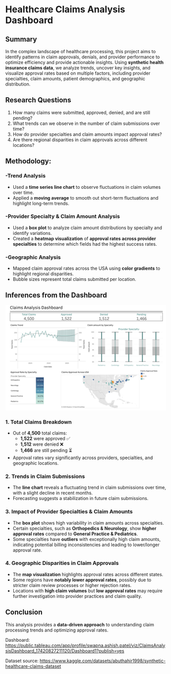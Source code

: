 # Healthcare Claims Analysis Dashboard

## **Summary**
In the complex landscape of healthcare processing, this project aims to identify patterns in claim approvals, denials, and provider performance to optimize efficiency and provide actionable insights. Using **synthetic health insurance claims data**, we analyze trends, uncover key insights, and visualize approval rates based on multiple factors, including provider specialties, claim amounts, patient demographics, and geographic distribution.

## **Research Questions**
1. How many claims were submitted, approved, denied, and are still pending?
2. What trends can we observe in the number of claim submissions over time?
3. How do provider specialties and claim amounts impact approval rates?
4. Are there regional disparities in claim approvals across different locations?

## **Methodology**:

### -Trend Analysis
- Used a **time series line chart** to observe fluctuations in claim volumes over time.
- Applied a **moving average** to smooth out short-term fluctuations and highlight long-term trends.

### -Provider Specialty & Claim Amount Analysis
- Used a **box plot** to analyze claim amount distributions by specialty and identify variations.
- Created a **heatmap visualization** of **approval rates across provider specialties** to determine which fields had the highest success rates.

### -Geographic Analysis
- Mapped claim approval rates across the USA using **color gradients** to highlight regional disparities.
- Bubble sizes represent total claims submitted per location.

## **Inferences from the Dashboard**
![Alt Text](https://raw.githubusercontent.com/patelswapnkh/Claims-Analysis-Dashboard-Tableau/main/Claims%20Analysis%20Dashboard.png)

### 1. Total Claims Breakdown
- Out of **4,500** total claims:
  - **1,522** were approved ✅
  - **1,512** were denied ❌
  - **1,466** are still pending ⏳
- Approval rates vary significantly across providers, specialties, and geographic locations.

### 2. Trends in Claim Submissions
- The **line chart** reveals a fluctuating trend in claim submissions over time, with a slight decline in recent months.
- Forecasting suggests a stabilization in future claim submissions.

### 3. Impact of Provider Specialties & Claim Amounts
- The **box plot** shows high variability in claim amounts across specialties.
- Certain specialties, such as **Orthopedics & Neurology**, show **higher approval rates** compared to **General Practice & Pediatrics**.
- Some specialties have **outliers** with exceptionally high claim amounts, indicating potential billing inconsistencies and leading to lower/longer approval rate.

### 4. Geographic Disparities in Claim Approvals
- The **map visualization** highlights approval rates across different states.
- Some regions have **notably lower approval rates**, possibly due to stricter claim review processes or higher rejection rates.
- Locations with **high claim volumes** but **low approval rates** may require further investigation into provider practices and claim quality.

## **Conclusion**
This analysis provides a **data-driven approach** to understanding claim processing trends and optimizing approval rates. 

Dashboard: https://public.tableau.com/app/profile/swapna.ashish.patel/viz/ClaimsAnalysisDashboard_17420827211120/Dashboard1?publish=yes

Dataset source: https://www.kaggle.com/datasets/abuthahir1998/synthetic-healthcare-claims-dataset
